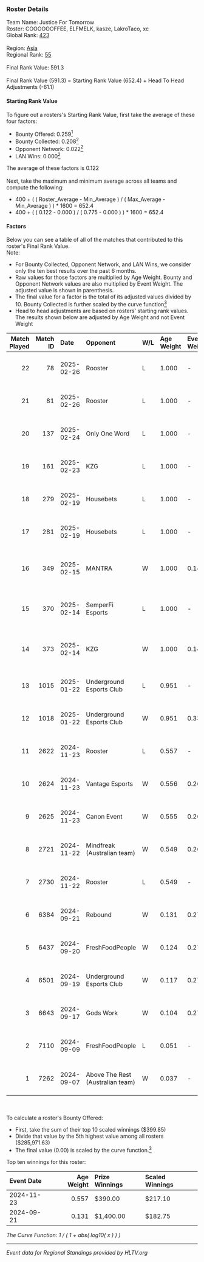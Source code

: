 ### Roster Details<br />
Team Name: Justice For Tomorrow<br />
Roster: COOOOOOFFEE, ELFMELK, kasze, LakroTaco, xc<br />
Global Rank: [423](../../standings_global_2025_02_28.md)<br />
<br />
Region: [Asia]( ../../standings_asia_2025_02_28.md)<br />
Regional Rank: [55]( ../../standings_asia_2025_02_28.md)<br />
<br />
Final Rank Value:  591.3<br />
<br />
Final Rank Value (591.3) = Starting Rank Value (652.4) + Head To Head Adjustments (-61.1)<br />

#### Starting Rank Value<br />
To figure out a rosters's Starting Rank Value, first take the average of these four factors:<br />
- Bounty Offered: 0.259[<sup>1</sup>](#table2)
- Bounty Collected: 0.208[<sup>2</sup>](#table1)
- Opponent Network: 0.022[<sup>2</sup>](#table1)
- LAN Wins: 0.000[<sup>2</sup>](#table1)

The average of these factors is 0.122<br />
<br />
Next, take the maximum and minimum average across all teams and compute the following:<br />
- 400 + ( ( Roster_Average - Min_Average ) / ( Max_Average - Min_Average ) ) * 1600 = 652.4
- 400 + ( ( 0.122 - 0.000 ) / ( 0.775 - 0.000 ) ) * 1600 = 652.4


#### Factors<br />
Below you can see a table of all of the matches that contributed to this roster's Final Rank Value.<br />
Note:<br />

- For Bounty Collected, Opponent Network, and LAN Wins, we consider only the ten best results over the past 6 months.
- Raw values for those factors are multiplied by Age Weight. Bounty and Opponent Network values are also multiplied by Event Weight. The adjusted value is shown in parenthesis.
- The final value for a factor is the total of its adjusted values divided by 10. Bounty Collected is further scaled by the curve function[<sup>3</sup>](#curveFunction)
- Head to head adjustments are based on rosters' starting rank values. The results shown below are adjusted by Age Weight and not Event Weight
<span id="table1"></span><br />


| Match Played | Match ID | Date       | Opponent                         | W/L | Age Weight | Event Weight | Bounty Collected | Opponent Network | LAN Wins  | H2H Adj. | Roster                                           |
| -: | -: | :- | :- | :- | :- | :- | :- | :- | :- | -: | :- |
|           22 |       78 | 2025-02-26 | Rooster                          | L   | 1.000      | -            | -                | -                | -         |    -9.72 | COOOOOOFFEE, ELFMELK, kasze, LakroTaco, xc       |
|           21 |       81 | 2025-02-26 | Rooster                          | L   | 1.000      | -            | -                | -                | -         |   -10.50 | COOOOOOFFEE, ELFMELK, kasze, LakroTaco, xc       |
|           20 |      137 | 2025-02-24 | Only One Word                    | L   | 1.000      | -            | -                | -                | -         |   -15.03 | COOOOOOFFEE, ELFMELK, kasze, LakroTaco, xc       |
|           19 |      161 | 2025-02-23 | KZG                              | L   | 1.000      | -            | -                | -                | -         |   -16.66 | COOOOOOFFEE, ELFMELK, kasze, LakroTaco, xc       |
|           18 |      279 | 2025-02-19 | Housebets                        | L   | 1.000      | -            | -                | -                | -         |   -13.63 | COOOOOOFFEE, ELFMELK, kasze, LakroTaco, xc       |
|           17 |      281 | 2025-02-19 | Housebets                        | L   | 1.000      | -            | -                | -                | -         |   -14.88 | COOOOOOFFEE, ELFMELK, kasze, LakroTaco, xc       |
|           16 |      349 | 2025-02-15 | MANTRA                           | W   | 1.000      | 0.143        | 0.000 (0.000)    | 0.187 (0.027)    | 0 (0.000) |    11.93 | bixiaoxi, COOOOOOFFEE, ELFMELK, kasze, LakroTaco |
|           15 |      370 | 2025-02-14 | SemperFi Esports                 | L   | 1.000      | -            | -                | -                | -         |   -17.55 | bixiaoxi, COOOOOOFFEE, ELFMELK, kasze, LakroTaco |
|           14 |      373 | 2025-02-14 | KZG                              | W   | 1.000      | 0.143        | 0.001 (0.000)    | 0.226 (0.032)    | 0 (0.000) |    14.58 | bixiaoxi, COOOOOOFFEE, ELFMELK, kasze, LakroTaco |
|           13 |     1015 | 2025-01-22 | Underground Esports Club         | L   | 0.951      | -            | -                | -                | -         |   -16.49 | COOOOOOFFEE, ELFMELK, kasze, LakroTaco, xc       |
|           12 |     1018 | 2025-01-22 | Underground Esports Club         | W   | 0.951      | 0.333        | 0.001 (0.000)    | 0.256 (0.081)    | 0 (0.000) |    13.40 | COOOOOOFFEE, ELFMELK, kasze, LakroTaco, xc       |
|           11 |     2622 | 2024-11-23 | Rooster                          | L   | 0.557      | -            | -                | -                | -         |    -7.40 | COOOOOOFFEE, ELFMELK, kasze, LarkoTaco, Xinji    |
|           10 |     2624 | 2024-11-23 | Vantage Esports                  | W   | 0.556      | 0.264        | 0.004 (0.001)    | 0.326 (0.048)    | 0 (0.000) |     9.05 | COOOOOOFFEE, ELFMELK, kasze, LarkoTaco, Xinji    |
|            9 |     2625 | 2024-11-23 | Canon Event                      | W   | 0.555      | 0.264        | 0.000 (0.000)    | 0.027 (0.004)    | 0 (0.000) |     5.37 | COOOOOOFFEE, ELFMELK, kasze, LarkoTaco, Xinji    |
|            8 |     2721 | 2024-11-22 | Mindfreak (Australian team)      | W   | 0.549      | 0.264        | 0.002 (0.000)    | 0.162 (0.024)    | 0 (0.000) |    10.82 | COOOOOOFFEE, ELFMELK, kasze, LarkoTaco, Xinji    |
|            7 |     2730 | 2024-11-22 | Rooster                          | L   | 0.549      | -            | -                | -                | -         |    -7.23 | COOOOOOFFEE, ELFMELK, kasze, LarkoTaco, Xinji    |
|            6 |     6384 | 2024-09-21 | Rebound                          | W   | 0.131      | 0.270        | 0.000 (0.000)    | 0.041 (0.001)    | 0 (0.000) |     1.29 | COOOOOOFFEE, kasze, LakroTaco, xc, Xinji         |
|            5 |     6437 | 2024-09-20 | FreshFoodPeople                  | W   | 0.124      | 0.270        | 0.000 (0.000)    | 0.004 (0.000)    | 0 (0.000) |     1.07 | COOOOOOFFEE, kasze, LakroTaco, xc, Xinji         |
|            4 |     6501 | 2024-09-19 | Underground Esports Club         | W   | 0.117      | 0.270        | 0.000 (0.000)    | 0.007 (0.000)    | 0 (0.000) |     0.73 | COOOOOOFFEE, kasze, LakroTaco, xc, Xinji         |
|            3 |     6643 | 2024-09-17 | Gods Work                        | W   | 0.104      | 0.270        | 0.000 (0.000)    | 0.034 (0.001)    | 0 (0.000) |     0.65 | COOOOOOFFEE, kasze, LakroTaco, xc, Xinji         |
|            2 |     7110 | 2024-09-09 | FreshFoodPeople                  | L   | 0.051      | -            | -                | -                | -         |    -1.16 | COOOOOOFFEE, kasze, LakroTaco, xc, Xinji         |
|            1 |     7262 | 2024-09-07 | Above The Rest (Australian team) | W   | 0.037      | -            | -                | -                | -         |     0.23 | COOOOOOFFEE, kasze, LakroTaco, xc, Xinji         |

<br />
<span id="table2"></span><br />
To calculate a roster's Bounty Offered:<br />

- First, take the sum of their top 10 scaled winnings ($399.85)
- Divide that value by the 5th highest value among all rosters ($285,971.63)
- The final value (0.00) is scaled by the curve function.[<sup>3</sup>](#curveFunction)

Top ten winnings for this roster:<br />

| Event Date | Age Weight | Prize Winnings | Scaled Winnings |
| :- | -: | :- | :- |
| 2024-11-23 |      0.557 | $390.00        | $217.10         |
| 2024-09-21 |      0.131 | $1,400.00      | $182.75         |


<span id="curveFunction"></span>_The Curve Function: 1 / ( 1 + abs( log10( x ) ) )_<br />

---
_Event data for Regional Standings provided by HLTV.org_<br />
